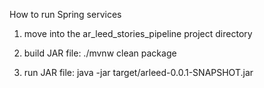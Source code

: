 How to run Spring services

1. move into the ar_leed_stories_pipeline project directory

2. build JAR file: ./mvnw clean package

3. run JAR file: java -jar target/arleed-0.0.1-SNAPSHOT.jar
